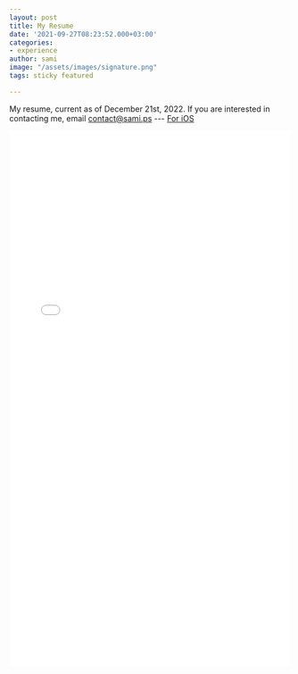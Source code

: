 ```yaml
---
layout: post
title: My Resume
date: '2021-09-27T08:23:52.000+03:00'
categories:
- experience
author: sami
image: "/assets/images/signature.png"
tags: sticky featured

---
```

My resume, current as of December 21st, 2022.  If you are interested in contacting me, email contact@sami.ps --- [For iOS](../assets/files/resume.pdf)

<embed src="/assets/files/resume.pdf" type="application/pdf" style="width: 100%; height: 100vw"/>